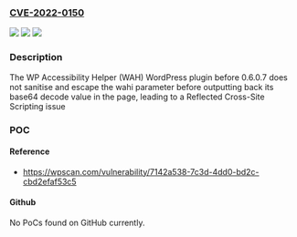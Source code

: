 ### [CVE-2022-0150](https://cve.mitre.org/cgi-bin/cvename.cgi?name=CVE-2022-0150)
![](https://img.shields.io/static/v1?label=Product&message=WP%20Accessibility%20Helper%20(WAH)&color=blue)
![](https://img.shields.io/static/v1?label=Version&message=0.6.0.7%3C%200.6.0.7%20&color=brighgreen)
![](https://img.shields.io/static/v1?label=Vulnerability&message=CWE-79%20Cross-site%20Scripting%20(XSS)&color=brighgreen)

### Description

The WP Accessibility Helper (WAH) WordPress plugin before 0.6.0.7 does not sanitise and escape the wahi parameter before outputting back its base64 decode value in the page, leading to a Reflected Cross-Site Scripting issue

### POC

#### Reference
- https://wpscan.com/vulnerability/7142a538-7c3d-4dd0-bd2c-cbd2efaf53c5

#### Github
No PoCs found on GitHub currently.

